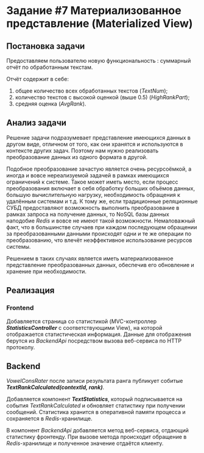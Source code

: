 # Задание #7 Материализованное представление (Materialized View)

## Постановка задачи
Предоставляем пользователю новую функциональность : суммарный отчёт по обработанным текстам. 

Отчёт содержит в себе: 
1. общее количество всех обработанных текстов (*TextNum*);
2. количество текстов с высокой оценкой (выше 0.5) (*HighRankPart*);
3. средняя оценка (*AvgRank*).

## Анализ задачи

Решение задачи подразумевает представление имеющихся данных в другом виде, отличном от того, как они хранятся и используются в контексте других задач. Поэтому нам нужно реализовать преобразование данных из одного формата в другой.

Подобное преобразование зачастую является очень ресурсоёмкой, а иногда и вовсе нереализуемой задачей в рамках имеющихся ограничений к системе. Такое может иметь место, если процесс преобразования включает в себя обработку больших объёмов данных, большую вычислительную нагрузку, необходимость обращения к удалённым системам и т.д. К тому же, если традиционные реляционные СУБД предоставляют возможность выполнить преобразование в рамках запроса на получение данных, то NoSQL базы данных наподобие *Redis* и вовсе не имеют такой возможности. Немаловажный факт, что в большинстве случаев при каждом последующем обращении за преобразованными данными происходят одни и те же операции по преобразованию, что влечёт неэффективное использование ресурсов системы.

Решением в таких случаях является иметь материализованное представление преобразованных данных, обеспечив его обновление и хранение при необходимости.

## Реализация

### Frontend

Добавляется страница со статистикой (MVC-контроллер ***StatisticsController*** c соответствующими View), на которой отображается статистическая информация. Данные для отображения берутся из *BackendApi* посредством вызова веб-сервиса по HTTP протоколу.

## Backend

*VowelConsRater* после записи результата ранга публикует собитые ***TextRankCalculated(contextId, rank)***.

Добавляется компонент ***TextStatistics***, который подписывается на события *TextRankCalculated* и обновляет статистику при получении сообщений. Статистика хранится в оперативной памяти процесса и сохраняется в *Redis*-хранилище.

В компонент *BackendApi* добавляется метод веб-сервиса, отдающий статистику фронтенду. При вызове метода происходит обращение в *Redis*-хранилище и полученное значение отдаётся клиенту. 
